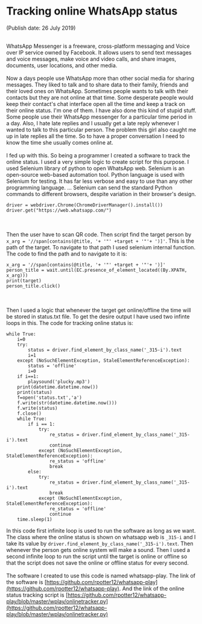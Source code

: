 # Tracking online WhatsApp status
(Publish date: 26 July 2019)<br><br>

WhatsApp Messenger is a freeware, cross-platform messaging and Voice over IP service owned by Facebook. It allows users to send text messages and voice messages, make voice and video calls, and share images, documents, user locations, and other media. 
<br><br>
Now a days people use WhatsApp more than other social media for sharing messages. They liked to talk and to share data to their family, friends and their loved ones on WhatsApp. Sometimes people wants to talk with their contacts but they are not online at that time. Some desperate people would keep their contact's chat interface open all the time and keep a track on their online status. I'm one of them. I have also done this kind of stupid stuff. Some people use their WhatsApp messenger for a particular time period in a day. Also, I hate late replies and I usually get a late reply whenever I wanted to talk to this particular person. The problem this girl also caught me up in late replies all the time. So to have a proper conversation I need to know the time she usually comes online at.
<br><br>
I fed up with this. So being a programmer I created a software to track the online status. I used a very simple logic to create script for this purpose. I used Selenium library of python to open WhatsApp web. Selenium is an open-source web-based automation tool. Python language is used with Selenium for testing. It has far less verbose and easy to use than any other programming language. ... Selenium can send the standard Python commands to different browsers, despite variation in their browser's design. 
```
driver = webdriver.Chrome(ChromeDriverManager().install())
driver.get("https://web.whatsapp.com/")
```
<br><br>
Then the user have to scan QR code. Then script find the target person by `x_arg = '//span[contains(@title, '+ '"' +target + '"'+ ')]'`. This is the path of the target. To navigate to that path I used selenium internal function. The code to find the path and to navigate to it is: 
```
x_arg = '//span[contains(@title, '+ '"' +target + '"'+ ')]'
person_title = wait.until(EC.presence_of_element_located((By.XPATH, x_arg)))
print(target)
person_title.click()
```
<br><br>
Then I used a logic that whenever the target get online/offline the time will be stored in status.txt file. To get the desire output I have used two infinte loops in this. The code for tracking online status is:
```
while True:
	i=0
	try:
		status = driver.find_element_by_class_name('_315-i').text
		i=1
	except (NoSuchElementException, StaleElementReferenceException):
		status = 'offline'
		i=0
	if i==1:
		playsound('plucky.mp3')
	print(datetime.datetime.now())
	print(status)
	f=open('status.txt','a')
	f.write(str(datetime.datetime.now()))
	f.write(status)
	f.close()
	while True:
		if i == 1:
			try:
				re_status = driver.find_element_by_class_name('_315-i').text
				continue
			except (NoSuchElementException, StaleElementReferenceException):
				re_status = 'offline'
				break
		else:
			try:
				re_status = driver.find_element_by_class_name('_315-i').text
				break
			except (NoSuchElementException, StaleElementReferenceException):
				re_status = 'offline'
				continue
	time.sleep(1)
```
In this code first infinite loop is used to run the software as long as we want. The class where the online status is shown on whatsapp web is `_315-i` and I take its value by `driver.find_element_by_class_name('_315-i').text`. Then whenever the person gets online system will make a sound. Then I used a second infinite loop to run the script until the target is online or offline so that the script does not save the online or offline status for every second.
<br><br>
The software I created to use this code is named whatsapp-play. The link of the software is [https://github.com/rpotter12/whatsapp-play](https://github.com/rpotter12/whatsapp-play). And the link of the online status tracking script is [https://github.com/rpotter12/whatsapp-play/blob/master/wplay/onlinetracker.py](https://github.com/rpotter12/whatsapp-play/blob/master/wplay/onlinetracker.py)